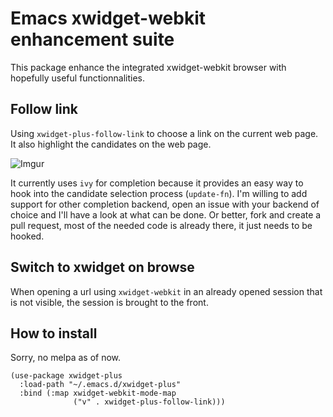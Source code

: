 # Emacs xwidget-webkit enhancement suite

This package enhance the integrated xwidget-webkit browser with hopefully useful
functionnalities.


## Follow link

Using `xwidget-plus-follow-link` to choose a link on the current web
page. It also highlight the candidates on the web page.

![Imgur](https://i.imgur.com/1KO70FE.gif)

It currently uses `ivy` for completion because it provides an easy way to hook
into the candidate selection process (`update-fn`). I'm willing to add support
for other completion backend, open an issue with your backend of choice and I'll
have a look at what can be done. Or better, fork and create a pull request, most
of the needed code is already there, it just needs to be hooked.

## Switch to xwidget on browse

When opening a url using `xwidget-webkit` in an already opened session that is
not visible, the session is brought to the front.

## How to install

Sorry, no melpa as of now.

```
(use-package xwidget-plus
  :load-path "~/.emacs.d/xwidget-plus"
  :bind (:map xwidget-webkit-mode-map
              ("v" . xwidget-plus-follow-link)))
```

